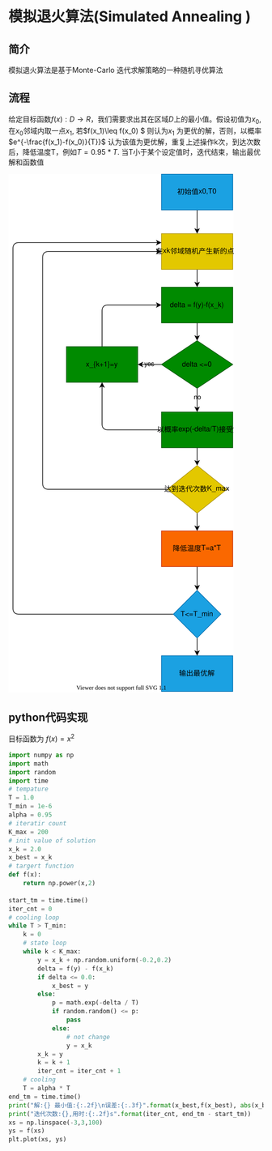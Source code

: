 # 模拟退火算法(Simulated Annealing )
## 简介
模拟退火算法是基于Monte-Carlo 迭代求解策略的一种随机寻优算法


## 流程
给定目标函数$f(x): D \to R$，我们需要求出其在区域$D$上的最小值。假设初值为$x_0$,在$x_0$邻域内取一点$x_1$, 若$f(x_1)\leq f(x_0) $ 则认为$x_1$ 为更优的解，否则，以概率
$e^{-\frac{f(x_1)-f(x_0)}{T}}$ 认为该值为更优解，重复上述操作k次，到达次数后，降低温度T，例如$T=0.95*T$. 当T小于某个设定值时，迭代结束，输出最优解和函数值

![png](./SAA.svg)
## python代码实现
目标函数为 $f(x)=x^2$
```py
import numpy as np
import math
import random
import time
# tempature
T = 1.0
T_min = 1e-6
alpha = 0.95
# iteratir count
K_max = 200
# init value of solution
x_k = 2.0
x_best = x_k
# targert function
def f(x):
    return np.power(x,2)

start_tm = time.time()
iter_cnt = 0
# cooling loop
while T > T_min:
    k = 0
    # state loop
    while k < K_max:
        y = x_k + np.random.uniform(-0.2,0.2)
        delta = f(y) - f(x_k)
        if delta <= 0.0:
            x_best = y
        else:
            p = math.exp(-delta / T)
            if random.random() <= p:
                pass
            else:
                # not change
                y = x_k
        x_k = y
        k = k + 1
        iter_cnt = iter_cnt + 1
    # cooling
    T = alpha * T
end_tm = time.time()
print("解:{} 最小值:{:.2f}\n误差:{:.3f}".format(x_best,f(x_best), abs(x_best)))
print("迭代次数:{},用时:{:.2f}s".format(iter_cnt, end_tm - start_tm))
xs = np.linspace(-3,3,100)
ys = f(xs)
plt.plot(xs, ys)
```


